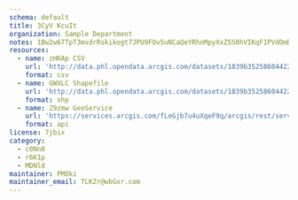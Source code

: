 ```yaml
---
schema: default
title: 3CyV KcuIt 
organization: Sample Department 
notes: 1Bw2w67TpT3mvdrRskikogt7JPU9FOv5uNCaQeYRhnMpyXxZ5S0hVIKqF1PVdOmDAg8rztWIG6bo8fN3zlJeElbyjnXHZAM DLUE 
resources:
  - name: zHKAp CSV
    url: 'http://data.phl.opendata.arcgis.com/datasets/1839b35258604422b0b520cbb668df0d_0.csv'
    format: csv
  - name: GWXLC Shapefile
    url: 'http://data.phl.opendata.arcgis.com/datasets/1839b35258604422b0b520cbb668df0d_0.zip'
    format: shp
  - name: Z9zmw GeoService
    url: 'https://services.arcgis.com/fLeGjb7u4uXqeF9q/arcgis/rest/services/Air_Monitoring_Stations/FeatureServer/0/query'
    format: api
license: 7jbix 
category:
  - c0Nn8 
  - r6K1p 
  - MDNld 
maintainer: PMOki  
maintainer_email: TLKZr@wbGxr.com
---
```

